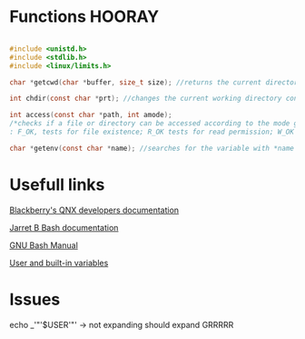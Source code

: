 # Functions HOORAY

```c

#include <unistd.h>
#include <stdlib.h>
#include <linux/limits.h>

char *getcwd(char *buffer, size_t size); //returns the current directory, MAX_PATH can be used as size

int chdir(const char *prt); //changes the current working directory considering the path (*prt) given, return 0 on sucess and -1 if an errors occurs

int access(const char *path, int amode); 
/*checks if a file or directory can be accessed according to the mode given
: F_OK, tests for file existence; R_OK tests for read permission; W_OK tests for writing permission and X_OK test for execution permission*/

char *getenv(const char *name); //searches for the variable with *name and returns it's value string

```

# Usefull links

[Blackberry's QNX developers documentation](https://www.qnx.com/developers/docs/7.1/#com.qnx.doc.neutrino.lib_ref/topic/about.html)

[Jarret B Bash documentation](https://www.linux.org/threads/bash-03-%E2%80%93-command-line-processing.38676/)

[GNU Bash Manual](https://www.gnu.org/software/bash/manual/html_node/Shell-Parameter-Expansion.html)

[User and built-in variables](https://pressbooks.senecapolytechnic.ca/uli101/chapter/variables-in-shell-scripting/)

# Issues

echo _'"'$USER'"' -> not expanding should expand GRRRRR

